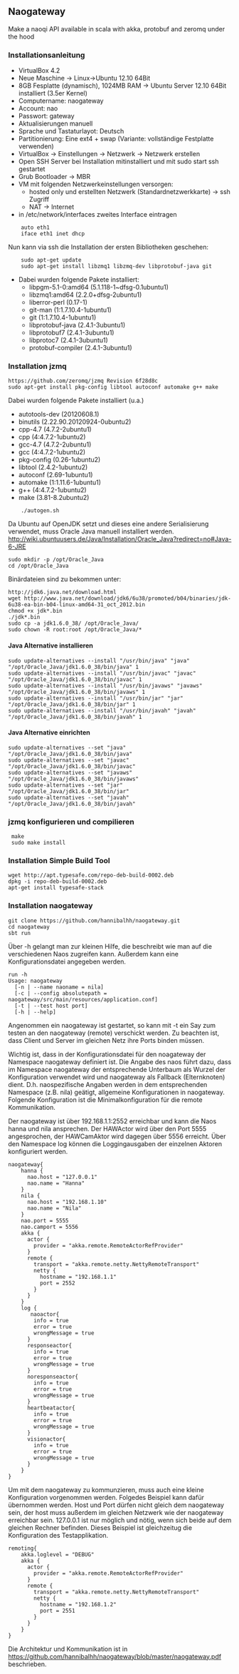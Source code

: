 ## Naogateway

Make a naoqi API available in scala with akka, protobuf and zeromq under the hood

### Installationsanleitung 

- VirtualBox 4.2
- Neue Maschine -> Linux->Ubuntu 12.10 64Bit
- 8GB Fesplatte (dynamisch), 1024MB RAM -> Ubuntu Server 12.10 64Bit installiert (3.5er Kernel)
- Computername: naogateway
- Account: nao
- Passwort: gateway
- Aktualisierungen manuell
- Sprache und Tastaturlayot: Deutsch
- Partitionierung: Eine ext4 + swap (Variante: vollständige Festplatte verwenden)
- VirtualBox -> Einstellungen -> Netzwerk -> Netzwerk erstellen
- Open SSH Server bei Installation mitinstalliert und mit sudo start ssh gestartet
- Grub Bootloader -> MBR
- VM mit folgenden Netzwerkeinstellungen versorgen:
	-  	hosted only und erstellten Netzwerk (Standardnetzwerkkarte) -> ssh Zugriff
	- 	NAT -> Internet
- in /etc/network/interfaces zweites Interface eintragen

```	
	auto eth1
	iface eth1 inet dhcp
```

Nun kann via ssh die Installation der ersten Bibliotheken geschehen:
```
	sudo apt-get update
	sudo apt-get install libzmq1 libzmq-dev libprotobuf-java git
```

- Dabei wurden folgende Pakete installiert:
	- libpgm-5.1-0:amd64 (5.1.118-1~dfsg-0.1ubuntu1)
	- libzmq1:amd64 (2.2.0+dfsg-2ubuntu1)
	- liberror-perl (0.17-1)
	- git-man (1:1.7.10.4-1ubuntu1)
	- git (1:1.7.10.4-1ubuntu1)
	- libprotobuf-java (2.4.1-3ubuntu1)
	- libprotobuf7 (2.4.1-3ubuntu1)
	- libprotoc7 (2.4.1-3ubuntu1)
	- protobuf-compiler (2.4.1-3ubuntu1)

### Installation jzmq

	https://github.com/zeromq/jzmq Revision 6f28d8c
	sudo apt-get install pkg-config libtool autoconf automake g++ make

Dabei wurden folgende Pakete installiert (u.a.)
- autotools-dev (20120608.1)
- binutils (2.22.90.20120924-0ubuntu2)
- cpp-4.7 (4.7.2-2ubuntu1)
- cpp (4:4.7.2-1ubuntu2)
- gcc-4.7 (4.7.2-2ubuntu1)
- gcc (4:4.7.2-1ubuntu2)
- pkg-config (0.26-1ubuntu2)
- libtool (2.4.2-1ubuntu2)
- autoconf (2.69-1ubuntu1)
- automake (1:1.11.6-1ubuntu1)
- g++ (4:4.7.2-1ubuntu2)
- make (3.81-8.2ubuntu2)

```
	./autogen.sh
```

Da Ubuntu auf OpenJDK setzt und dieses eine andere Serialisierung verwendet, 
muss Oracle Java manuell installiert werden.
http://wiki.ubuntuusers.de/Java/Installation/Oracle_Java?redirect=no#Java-6-JRE

	sudo mkdir -p /opt/Oracle_Java 
	cd /opt/Oracle_Java 

Binärdateien sind zu bekommen unter:

	http://jdk6.java.net/download.html
	wget http://www.java.net/download/jdk6/6u38/promoted/b04/binaries/jdk-6u38-ea-bin-b04-linux-amd64-31_oct_2012.bin
	chmod +x jdk*.bin
	./jdk*.bin
	sudo cp -a jdk1.6.0_38/ /opt/Oracle_Java/
	sudo chown -R root:root /opt/Oracle_Java/* 

#### Java Alternative installieren

	sudo update-alternatives --install "/usr/bin/java" "java" "/opt/Oracle_Java/jdk1.6.0_38/bin/java" 1
	sudo update-alternatives --install "/usr/bin/javac" "javac" "/opt/Oracle_Java/jdk1.6.0_38/bin/javac" 1
	sudo update-alternatives --install "/usr/bin/javaws" "javaws" "/opt/Oracle_Java/jdk1.6.0_38/bin/javaws" 1
	sudo update-alternatives --install "/usr/bin/jar" "jar" "/opt/Oracle_Java/jdk1.6.0_38/bin/jar" 1 
	sudo update-alternatives --install "/usr/bin/javah" "javah" "/opt/Oracle_Java/jdk1.6.0_38/bin/javah" 1

#### Java Alternative einrichten

	sudo update-alternatives --set "java" "/opt/Oracle_Java/jdk1.6.0_38/bin/java"
	sudo update-alternatives --set "javac" "/opt/Oracle_Java/jdk1.6.0_38/bin/javac"
	sudo update-alternatives --set "javaws" "/opt/Oracle_Java/jdk1.6.0_38/bin/javaws"
	sudo update-alternatives --set "jar" "/opt/Oracle_Java/jdk1.6.0_38/bin/jar" 
	sudo update-alternatives --set "javah" "/opt/Oracle_Java/jdk1.6.0_38/bin/javah"

### jzmq konfigurieren und compilieren 
``` ./configure
 make
 sudo make install 
```

### Installation Simple Build Tool

	wget http://apt.typesafe.com/repo-deb-build-0002.deb
	dpkg -i repo-deb-build-0002.deb
	apt-get install typesafe-stack 


### Installation naogateway

	git clone https://github.com/hannibalhh/naogateway.git
	cd naogateway
	sbt run
	
Über -h gelangt man zur kleinen Hilfe, die beschreibt wie man auf die verschiedenen
Naos zugreifen kann. Außerdem kann eine Konfigurationsdatei angegeben werden.
 
	run -h
    Usage: naogateway 
	  [-n | --name naoname = nila] 
	  [-c | --config absolutepath = naogateway/src/main/resources/application.conf]
	  [-t | --test host port]
	  [-h | --help] 

Angenommen ein naogateway ist gestartet, so kann mit -t ein Say zum testen an 
den naogateway (remote) verschickt werden. Zu beachten ist, dass Client und Server
im gleichen Netz ihre Ports binden müssen.

Wichtig ist, dass in der Konfigurationsdatei für den noagateway der Namespace naogateway
definiert ist. Die Angabe des naos führt dazu, dass im Namespace naogateway der entsprechende 
Unterbaum als Wurzel der Konfiguration verwendet wird und naogateway als Fallback (Elternknoten)
dient. D.h. naospezifische Angaben werden in dem entsprechenden Namespace (z.B. nila)
geätigt, allgemeine Konfigurationen in naogateway. Folgende Konfiguration
ist die Minimalkonfiguration für die remote Kommunikation.

Der naogateway ist über 192.168.1.1:2552 erreichbar und kann die Naos hanna
und nila ansprechen. Der HAWActor wird über den Port 5555 angesprochen, der HAWCamAktor
wird dagegen über 5556 erreicht. Über den Namespace log können die Loggingausgaben
der einzelnen Aktoren konfiguriert werden.

	naogateway{
		hanna {    
		  nao.host = "127.0.0.1"
		  nao.name = "Hanna"
		}
		nila { 
		  nao.host = "192.168.1.10"
		  nao.name = "Nila"
		}
		nao.port = 5555
		nao.camport = 5556
		akka {
		  actor {
			provider = "akka.remote.RemoteActorRefProvider"
		  }	
		  remote {
			transport = "akka.remote.netty.NettyRemoteTransport"
			netty {
			  hostname = "192.168.1.1"
			  port = 2552
			}
		  }
		}
		log {
		   naoactor{
			info = true
			error = true
			wrongMessage = true
		  }
		  responseactor{
			info = true
			error = true
			wrongMessage = true
		  }
		  noresponseactor{
			info = true
			error = true
			wrongMessage = true
		  }
		  heartbeatactor{
			info = true
			error = true
			wrongMessage = true
		  }
		  visionactor{
			info = true
			error = true
			wrongMessage = true
		  }  
		}
	}

Um mit dem naogateway zu kommunzieren, muss auch eine kleine Konfiguration
vorgenommen werden. Folgedes Beispiel kann dafür übernommen werden. 
Host und Port dürfen nicht gleich dem naogateway sein, der host muss
außerdem im gleichen Netzwerk wie der naogateway erreichbar sein.
127.0.0.1 ist nur möglich und nötig, wenn sich beide auf dem gleichen Rechner 
befinden. Dieses Beispiel ist gleichzeitug die Konfiguration des Testapplikation.

	remoting{
		akka.loglevel = "DEBUG"
		akka {
		  actor {
			provider = "akka.remote.RemoteActorRefProvider"
		  }	
		  remote {
			transport = "akka.remote.netty.NettyRemoteTransport"
			netty {
			  hostname = "192.168.1.2"
			  port = 2551
			}
		  }
		}
	}

Die Architektur und Kommunikation ist in
https://github.com/hannibalhh/naogateway/blob/master/naogateway.pdf
beschrieben.

